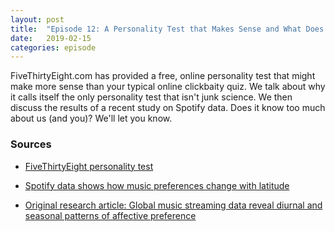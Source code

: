 ```yaml
---
layout: post
title:  "Episode 12: A Personality Test that Makes Sense and What Does Spotify Know?"
date:   2019-02-15
categories: episode
---
```


FiveThirtyEight.com has provided a free, online personality test that might make more sense than your typical online clickbaity quiz. We talk about why it calls itself the only personality test that isn't junk science. We then discuss the results of a recent study on Spotify data. Does it know too much about us (and you)? We'll let you know. 

### Sources

* [FiveThirtyEight personality test](https://projects.fivethirtyeight.com/personality-quiz/)

* [Spotify data shows how music preferences change with latitude](https://arstechnica.com/science/2019/01/spotify-data-shows-how-music-preferences-change-with-latitude/#p3)

* [Original research article: Global music streaming data reveal diurnal and seasonal patterns of affective preference](https://www.nature.com/articles/s41562-018-0508-z)